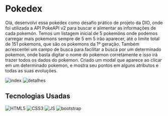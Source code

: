 # Pokedex

Olá, desenvolvi essa pokedex como desafio prático de projeto da DIO, onde foi utilizada a API PokeAPI v2 para buscar e alimentar as informações de cada pokemón.
Temos um listagem inicial de 5 pokemóns onde podemos carregar mais pokemons sempre de 5 em 5 irão aparecer, até o limite total de 151 pokemons, que são os pokemons da 1º geração. Também acrescentei um campo de busca para facilitar a busca por um determinado pokemon, onde basta digitar o nome do pokemon corretamente e isso irá trazer todos os dados do pokemon. 
Criado um modal que aparece ao clicar em um determinado pokemon, e mostra seu pontos em alguns atributos e todas as suas evoluções. 


![index](https://github.com/andrekrt/pokedex-dio/assets/12886895/0af78141-a05e-4e52-905c-fb1064bf4d35)
![detalhes](https://github.com/andrekrt/pokedex-dio/assets/12886895/93e68462-eec4-4436-b020-88a5febdffac)



## Tecnologias Usadas
![HTML5](https://img.shields.io/badge/HTML5-000?style=for-the-badge&logo=html5) ![CSS3](https://img.shields.io/badge/CSS3-000?style=for-the-badge&logo=css3&logoColor=blue) ![JS](https://img.shields.io/badge/Javascript-000?style=for-the-badge&logo=javaScript&logoColor=y) ![bootstrap](https://img.shields.io/badge/bootstrap-000?style=for-the-badge&logo=bootstrap&logoColor=blue)
